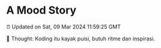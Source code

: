 # A Mood Story

⏰ Updated on Sat, 09 Mar 2024 11:59:25 GMT

💭 Thought: Koding itu kayak puisi, butuh ritme dan inspirasi.

